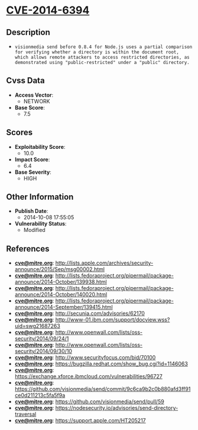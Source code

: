 
# [CVE-2014-6394](http://lists.apple.com/archives/security-announce/2015/Sep/msg00002.html)

## Description

- `visionmedia send before 0.8.4 for Node.js uses a partial comparison for verifying whether a directory is within the document root, which allows remote attackers to access restricted directories, as demonstrated using "public-restricted" under a "public" directory.`

## Cvss Data

- **Access Vector**:
  - NETWORK
- **Base Score**:
  - 7.5

## Scores

- **Exploitability Score**:
  - 10.0
- **Impact Score**:
  - 6.4
- **Base Severity**:
  - HIGH

## Other Information

- **Publish Date**:
  - 2014-10-08 17:55:05
- **Vulnerability Status**:
  - Modified

## References

- **cve@mitre.org**: http://lists.apple.com/archives/security-announce/2015/Sep/msg00002.html
- **cve@mitre.org**: http://lists.fedoraproject.org/pipermail/package-announce/2014-October/139938.html
- **cve@mitre.org**: http://lists.fedoraproject.org/pipermail/package-announce/2014-October/140020.html
- **cve@mitre.org**: http://lists.fedoraproject.org/pipermail/package-announce/2014-September/139415.html
- **cve@mitre.org**: http://secunia.com/advisories/62170
- **cve@mitre.org**: http://www-01.ibm.com/support/docview.wss?uid=swg21687263
- **cve@mitre.org**: http://www.openwall.com/lists/oss-security/2014/09/24/1
- **cve@mitre.org**: http://www.openwall.com/lists/oss-security/2014/09/30/10
- **cve@mitre.org**: http://www.securityfocus.com/bid/70100
- **cve@mitre.org**: https://bugzilla.redhat.com/show_bug.cgi?id=1146063
- **cve@mitre.org**: https://exchange.xforce.ibmcloud.com/vulnerabilities/96727
- **cve@mitre.org**: https://github.com/visionmedia/send/commit/9c6ca9b2c0b880afd3ff91ce0d211213c5fa5f9a
- **cve@mitre.org**: https://github.com/visionmedia/send/pull/59
- **cve@mitre.org**: https://nodesecurity.io/advisories/send-directory-traversal
- **cve@mitre.org**: https://support.apple.com/HT205217
